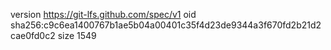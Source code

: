 version https://git-lfs.github.com/spec/v1
oid sha256:c9c6ea1400767b1ae5b04a00401c35f4d23de9344a3f670fd2b21d2cae0fd0c2
size 1549
